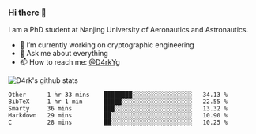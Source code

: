 ### Hi there 👋

I am a PhD student at Nanjing University of Aeronautics and Astronautics.

- 🔭 I’m currently working on cryptographic engineering
- 💬 Ask me about everything
- 📫 How to reach me: [@D4rkYg](https://twitter.com/D4rkYg)

![D4rk's github stats](https://github-readme-stats.vercel.app/api?username=dd4rk&show_icons=true&title_color=fff&icon_color=79ff97&text_color=9f9f9f&bg_color=151515)

<!--START_SECTION:waka-->
```text
Other      1 hr 33 mins    ████████░░░░░░░░░░░░░░░░░   34.13 % 
BibTeX     1 hr 1 min      █████░░░░░░░░░░░░░░░░░░░░   22.55 % 
Smarty     36 mins         ███░░░░░░░░░░░░░░░░░░░░░░   13.32 % 
Markdown   29 mins         ██░░░░░░░░░░░░░░░░░░░░░░░   10.90 % 
C          28 mins         ██░░░░░░░░░░░░░░░░░░░░░░░   10.25 %
```
<!--END_SECTION:waka-->

